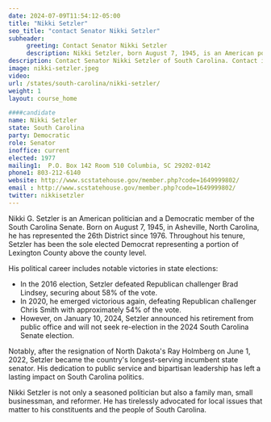 ```yaml
---
date: 2024-07-09T11:54:12-05:00
title: "Nikki Setzler"
seo_title: "contact Senator Nikki Setzler"
subheader:
     greeting: Contact Senator Nikki Setzler
     description: Nikki Setzler, born August 7, 1945, is an American politician affiliated with the Democratic Party. He has served as a member of the South Carolina State Senate, representing District 26, since 1984.
description: Contact Senator Nikki Setzler of South Carolina. Contact information for Nikki Setzler includes email address, phone number, and mailing address.
image: nikki-setzler.jpeg
video:
url: /states/south-carolina/nikki-setzler/
weight: 1
layout: course_home

####candidate
name: Nikki Setzler
state: South Carolina
party: Democratic
role: Senator
inoffice: current
elected: 1977
mailing1:  P.O. Box 142 Room 510 Columbia, SC 29202-0142
phone1: 803-212-6140
website: http://www.scstatehouse.gov/member.php?code=1649999802/
email : http://www.scstatehouse.gov/member.php?code=1649999802/
twitter: nikkisetzler
---
```

Nikki G. Setzler is an American politician and a Democratic member of the South Carolina Senate. Born on August 7, 1945, in Asheville, North Carolina, he has represented the 26th District since 1976. Throughout his tenure, Setzler has been the sole elected Democrat representing a portion of Lexington County above the county level.

His political career includes notable victories in state elections:
- In the 2016 election, Setzler defeated Republican challenger Brad Lindsey, securing about 58% of the vote.
- In 2020, he emerged victorious again, defeating Republican challenger Chris Smith with approximately 54% of the vote.
- However, on January 10, 2024, Setzler announced his retirement from public office and will not seek re-election in the 2024 South Carolina Senate election.

Notably, after the resignation of North Dakota's Ray Holmberg on June 1, 2022, Setzler became the country's longest-serving incumbent state senator. His dedication to public service and bipartisan leadership has left a lasting impact on South Carolina politics.

Nikki Setzler is not only a seasoned politician but also a family man, small businessman, and reformer. He has tirelessly advocated for local issues that matter to his constituents and the people of South Carolina.
